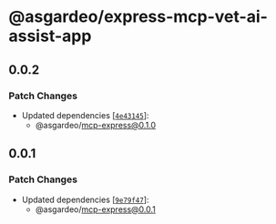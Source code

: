 # @asgardeo/express-mcp-vet-ai-assist-app

## 0.0.2

### Patch Changes

- Updated dependencies
  [[`4e43145`](https://github.com/asgardeo/asgardeo-mcp-node/commit/4e43145d23e72592367052c7dd8d0e2118fecee4)]:
  - @asgardeo/mcp-express@0.1.0

## 0.0.1

### Patch Changes

- Updated dependencies
  [[`9e79f47`](https://github.com/asgardeo/asgardeo-mcp-node/commit/9e79f4720bae347860a358101b4726e3520a450a)]:
  - @asgardeo/mcp-express@0.0.1
